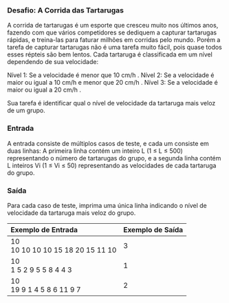 ### Desafio: A Corrida das Tartarugas

A corrida de tartarugas é um esporte que cresceu muito nos últimos anos, fazendo com que vários competidores se dediquem a capturar tartarugas rápidas, e treina-las para faturar milhões em corridas pelo mundo. Porém a tarefa de capturar tartarugas não é uma tarefa muito fácil, pois quase todos esses répteis são bem lentos. Cada tartaruga é classificada em um nível dependendo de sua velocidade:

Nível 1: Se a velocidade é menor que 10 cm/h .
Nível 2: Se a velocidade é maior ou igual a 10 cm/h e menor que 20 cm/h .
Nível 3: Se a velocidade é maior ou igual a 20 cm/h .

Sua tarefa é identificar qual o nível de velocidade da tartaruga mais veloz de um grupo.

### Entrada

A entrada consiste de múltiplos casos de teste, e cada um consiste em duas linhas: A primeira linha contém um inteiro L (1 ≤ L ≤ 500) representando o número de tartarugas do grupo, e a segunda linha contém L inteiros Vi (1 ≤ Vi ≤ 50) representando as velocidades de cada tartaruga do grupo.

### Saída

Para cada caso de teste, imprima uma única linha indicando o nível de velocidade da tartaruga mais veloz do grupo.


| Exemplo de Entrada                     | Exemplo de Saída |
| :------------------------------------- | ---------------- |
| 10 <br />10 10 10 10 15 18 20 15 11 10 | 3                |
| 10 <br />1 5 2 9 5 5 8 4 4 3           | 1                |
| 10 <br />19 9 1 4 5 8 6 11 9 7         | 2                |
